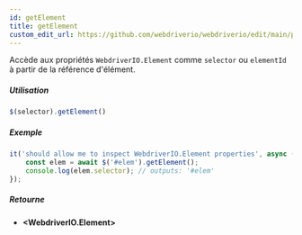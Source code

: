 ```yaml
---
id: getElement
title: getElement
custom_edit_url: https://github.com/webdriverio/webdriverio/edit/main/packages/webdriverio/src/commands/element/getElement.ts
---
```


Accède aux propriétés `WebdriverIO.Element` comme `selector` ou `elementId` à partir de la référence d'élément.

##### Utilisation

```js
$(selector).getElement()
```

##### Exemple

```ts title="getElement.ts"
it('should allow me to inspect WebdriverIO.Element properties', async () => {
    const elem = await $('#elem').getElement();
    console.log(elem.selector); // outputs: '#elem'
});
```

##### Retourne

- **&lt;WebdriverIO.Element&gt;**